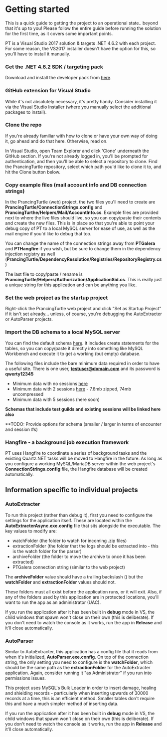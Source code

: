 # Getting started

This is a quick guide to getting the project to an operational state.. beyond that it's up to you! Please follow the entire guide before running the solution for the first time, as it covers some important points.

PT is a Visual Studio 2017 solution & targets .NET 4.6.2 with each project. For some reason, the VS2017 installer doesn't have the option for this, so you'll have to install it manually.

### Get the .NET 4.6.2 SDK / targeting pack
Download and install the developer pack from [here](https://www.microsoft.com/en-us/download/details.aspx?id=53321).

### GitHub extension for Visual Studio
While it's not absolutely necessary, it's pretty handy. Consider installing it via the Visual Studio Installer (where you manually select the additional packages to install).

### Clone the repo
If you're already familiar with how to clone or have your own way of doing it, go ahead and do that here. Otherwise, read on.

In Visual Studio, open Team Explorer and click 'Clone' underneath the GitHub section. If you're not already logged in, you'll be prompted for authentication, and then you'll be able to select a repository to clone. Find the PrancingTurtle repository, select which path you'd like to clone it to, and hit the Clone button below.

### Copy example files (mail account info and DB connection strings)
In the PrancingTurtle (web) project, the two files you'll need to create are **PrancingTurtle/ConnectionStrings.config** and **PrancingTurthe/Helpers/Mail/AccountInfo.cs**. Example files are provided next to where the live files should live, so you can copy/paste their contents and create the new files. This is in place so that you're able to point your debug copy of PT to a local MySQL server for ease of use, as well as the mail engine if you'd like to debug that too.

You can change the name of the connection strings away from **PTGalera** and **PTHangfire** if you wish, but be sure to change them in the dependency injection registry as well (**PrancingTurtle/DependencyResolution/Registries/RepositoryRegistry.cs**)

The last file to copy/paste / rename is **PrancingTurtle/Helpers/Authorization/ApplicationSid.cs**. This is really just a unique string for this application and can be anything you like.

### Set the web project as the startup project
Right-click the PrancingTurtle web project and click "Set as Startup Project" if it isn't set already... unless, of course, you're debugging the AutoExtracter or AutoParser projects.

### Import the DB schema to a local MySQL server
You can find the default schema [here](https://github.com/hewisaurus/PrancingTurtle/blob/master/PTSchema-20171016.sql). It includes create statements for the tables, so you can copy/paste it directly into something like MySQL Workbench and execute it to get a working (but empty) database.

The following files include the bare minimum data required in order to have a useful site. There is one user, **testuser@domain.com** and its password is **qwerty12345**
 * Minimum data with no sessions [here](https://github.com/hewisaurus/PrancingTurtle/blob/master/PTBasicData-IncGuild-NoSessions.sql)
 * Minimum data with 2 sessions [here](https://github.com/hewisaurus/PrancingTurtle/blob/master/PTBasicData-IncGuild-2Sessions.zip) - 7.6mb zipped, 74mb uncompressed
 * Minimum data with 5 sessions (here soon)

**Schemas that include test guilds and existing sessions will be linked here also**

**TODO: Provide options for schema (smaller / larger in terms of encounter and session #s)

### Hangfire - a background job execution framework
PT uses Hangfire to coordinate a series of background tasks and the existing Quartz.NET tasks will be moved to Hangfire in the future. As long as you configure a working MySQL/MariaDB server within the web project's **ConnectionStrings.config** file, the Hangfire database will be created automatically.

## Information specific to individual projects

### AutoExtracter

To run this project (rather than debug it), first you need to configure the settings for the application itself. These are located within the **AutoExtracterAsync.exe.config** file that sits alongside the executable. The key values to modify are:
 * watchFolder (the folder to watch for incoming .zip files)
 * extractionFolder (the folder that the logs should be extracted into - this is the watch folder for the parser)
 * archiveFolder (the folder to move the archive to once it has been extracted)
 * PTGalera connection string (similar to the web project)
 
 The **archiveFolder** value should have a trailing backslash (\) but the **watchFolder** and **extractionFolder** values should not.

These folders must all exist before the application runs, or it will exit. Also, if any of the folders used by this application are in protected locations, you'll want to run the app as an administrator (UAC).

If you run the application after it has been built in **debug** mode in VS, the child windows that spawn won't close on their own (this is deliberate). If you don't need to watch the console as it works, run the app in **Release** and it'll close automatically.

### AutoParser

Similar to AutoExtracter, this application has a config file that it reads from when it's initialized, **AutoParser.exe.config**. On top of the connection string, the only setting you need to configure is the **watchFolder**, which should be the same path as the **extractionFolder** for the AutoExtracter application. Again, consider running it "as Administrator" if you run into permissions issues.

This project uses MySQL's Bulk Loader in order to insert damage, healing and shielding records - particularly when inserting upwards of 30000 records at a time, this is an efficient method. Smaller tables don't require this and have a much simpler method of inserting data.

If you run the application after it has been built in **debug** mode in VS, the child windows that spawn won't close on their own (this is deliberate). If you don't need to watch the console as it works, run the app in **Release** and it'll close automatically.
